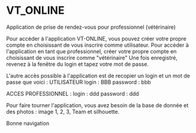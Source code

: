 # VT_ONLINE
Application de prise de rendez-vous pour professionnel (vétérinaire)

Pour accèder à l'application VT-ONLINE, vous pouvez créer votre propre compte en choisissant de vous inscrire comme utilisateur.
Pour accéder à l'application en tant que professionnel, créer votre propre compte en choisissant de vous inscrire comme "vétérinaire"
Une fois enregistré, revenez à la fenêtre du login et tapez votre mot de passe.

L'autre accès possible à l'application est de recopier un login et un mot de passe que voici : 
UTILISATEUR 
login : BBB
password : bbb

ACCES PROFESSIONNEL : 
login : ddd
password : ddd

Pour faire tourner l'application, vous avez besoin de la base de donnée et des photos : image 1, 2, 3, Team et silhouette.

Bonne navigation
